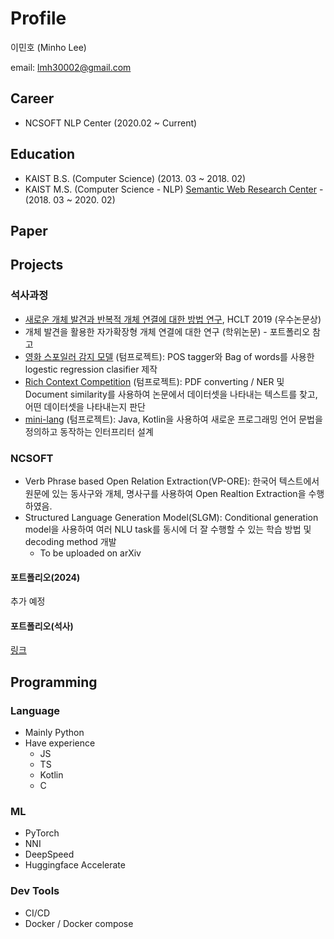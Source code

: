 # Profile

이민호 (Minho Lee)

email: [lmh30002@gmail.com](mailto:lmh30002@gmail.com)

## Career
 - NCSOFT NLP Center (2020.02 ~ Current)

## Education
 - KAIST B.S. (Computer Science) (2013. 03 ~ 2018. 02)
 - KAIST M.S. (Computer Science - NLP) [Semantic Web Research Center](http://semanticweb.kaist.ac.kr/) - (2018. 03 ~ 2020. 02)

## Paper


## Projects

<!-- ### 학부 과정
 - Arcade stat tracker: 아케이드 기기의 결과사진을 찍어 picture processing을 통해 점수, 세부 정보 등의 숫자를 뽑아 내고 기록할 수 있는 시스템. Front-end(어플리케이션) 메인 담당. Android studio 사용
 - [DSCE(Dynamic Soft-Control on the Edge)](../files/DSCE.pdf): 휴대폰의 모서리에 터치 센서를 달아 하나의 새로운 input system으로 동작할 수 있게 하는 시스템. Arduino에서 보내 온 터치 센서 데이터를 받아 슬라이드/터치/그랩을 구분하여 Android 어플리케이션에 전송하는 역할을 담당함.
 - [The Wielder](https://noah.kaist.ac.kr/Circle/HAJE/project/17thewielder) - 로그라이크 카드 게임. 게임 시스템 보조 프로그래머 담당. -->

### 석사과정
 - [새로운 개체 발견과 반복적 개체 연결에 대한 방법 연구](../files/새로운_개체_발견과_반복적_개체_연결에_대한_연구.pdf), HCLT 2019 (우수논문상)
 - 개체 발견을 활용한 자가확장형 개체 연결에 대한 연구 (학위논문) - 포트폴리오 참고
 - [영화 스포일러 감지 모델](../files/Spoiler_detector.pdf) (텀프로젝트): POS tagger와 Bag of words를 사용한 logestic regression clasifier 제작
 - [Rich Context Competition](../files/RCC.pdf) (텀프로젝트): PDF converting / NER 및 Document similarity를 사용하여 논문에서 데이터셋을 나타내는 텍스트를 찾고, 어떤 데이터셋을 나타내는지 판단
 - [mini-lang](https://github.com/minolee/mini_lang/tree/CS522) (텀프로젝트): Java, Kotlin을 사용하여 새로운 프로그래밍 언어 문법을 정의하고 동작하는 인터프리터 설계

### NCSOFT
 - Verb Phrase based Open Relation Extraction(VP-ORE): 한국어 텍스트에서 원문에 있는 동사구와 개체, 명사구를 사용하여 Open Realtion Extraction을 수행하였음.
 - Structured Language Generation Model(SLGM): Conditional generation model을 사용하여 여러 NLU task를 동시에 더 잘 수행할 수 있는 학습 방법 및 decoding method 개발
   - To be uploaded on arXiv

#### 포트폴리오(2024)
추가 예정

#### 포트폴리오(석사)
[링크](../files/포트폴리오-이민호-최종.pdf)

## Programming
### Language
 - Mainly Python
 - Have experience
    - JS
    - TS
    - Kotlin
    - C

### ML
 - PyTorch
 - NNI
 - DeepSpeed
 - Huggingface Accelerate

### Dev Tools
 - CI/CD
 - Docker / Docker compose
 